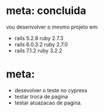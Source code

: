 # meta: concluida
vou desenvolver o mesmo projeto em:
- rails 5.2.8 ruby 2.7.3
- rails 6.0.3.2 ruby 2.7.0
- rails 7.1.2 ruby 3.2.2
# meta:
- desevolver o teste no cypress
- testar troca de pagina
- testar atuazacao de pagina.
